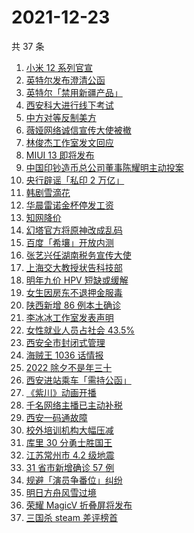 # 2021-12-23

共 37 条

<!-- BEGIN ZHIHUSEARCH -->
<!-- 最后更新时间 Thu Dec 23 2021 15:09:13 GMT+0800 (China Standard Time) -->
1. [小米 12 系列官宣](https://www.zhihu.com/search?q=小米12)
1. [英特尔发布澄清公函](https://www.zhihu.com/search?q=英特尔)
1. [英特尔「禁用新疆产品」](https://www.zhihu.com/search?q=英特尔)
1. [西安科大进行线下考试](https://www.zhihu.com/search?q=西安科技大学)
1. [中方对等反制美方](https://www.zhihu.com/search?q=中国反制美国)
1. [薇娅网络诚信宣传大使被撤](https://www.zhihu.com/search?q=薇娅诚信大使)
1. [林俊杰工作室发文回应](https://www.zhihu.com/search?q=林俊杰)
1. [MIUI 13 即将发布](https://www.zhihu.com/search?q=MIUI13)
1. [中国印钞造币总公司董事陈耀明主动投案](https://www.zhihu.com/search?q=陈耀明)
1. [央行辟谣「私印 2 万亿」](https://www.zhihu.com/search?q=央行辟谣)
1. [韩剧雪滴花](https://www.zhihu.com/search?q=雪滴花)
1. [华晨雷诺金杯停发工资](https://www.zhihu.com/search?q=华晨雷诺金杯)
1. [知网降价](https://www.zhihu.com/search?q=知网)
1. [幻塔官方将原神改成乱码](https://www.zhihu.com/search?q=原神)
1. [百度「希壤」开放内测](https://www.zhihu.com/search?q=希壤)
1. [张艺兴任湖南税务宣传大使](https://www.zhihu.com/search?q=张艺兴)
1. [上海交大教授状告科技部](https://www.zhihu.com/search?q=上海交大教授)
1. [明年九价 HPV 短缺或缓解](https://www.zhihu.com/search?q=九价)
1. [女生因房东不退押金服毒](https://www.zhihu.com/search?q=大三女生服毒身亡)
1. [陕西新增 86 例本土确诊](https://www.zhihu.com/search?q=陕西疫情)
1. [李冰冰工作室发表声明](https://www.zhihu.com/search?q=李冰冰)
1. [女性就业人员占社会 43.5%](https://www.zhihu.com/search?q=女性就业比重)
1. [西安全市封闭式管理](https://www.zhihu.com/search?q=西安封闭式管理)
1. [海贼王 1036 话情报](https://www.zhihu.com/search?q=海贼王)
1. [2022 除夕不是年三十](https://www.zhihu.com/search?q=2022年三十)
1. [西安进站乘车「需持公函」](https://www.zhihu.com/search?q=西安火车站)
1. [《紫川》动画开播](https://www.zhihu.com/search?q=紫川)
1. [千名网络主播已主动补税](https://www.zhihu.com/search?q=主播补税)
1. [西安一码通故障](https://www.zhihu.com/search?q=西安一码通)
1. [校外培训机构大幅压减](https://www.zhihu.com/search?q=校外培训机构)
1. [库里 30 分勇士胜国王](https://www.zhihu.com/search?q=勇士)
1. [江苏常州市 4.2 级地震](https://www.zhihu.com/search?q=江苏地震)
1. [31 省市新增确诊 57 例](https://www.zhihu.com/search?q=国内疫情)
1. [规避「演员争番位」纠纷](https://www.zhihu.com/search?q=演员争番位)
1. [明日方舟风雪过境](https://www.zhihu.com/search?q=明日方舟)
1. [荣耀 MagicV 折叠屏将发布](https://www.zhihu.com/search?q=荣耀折叠屏)
1. [三国杀 steam 差评榜首](https://www.zhihu.com/search?q=三国杀)
<!-- END ZHIHUSEARCH -->
